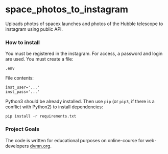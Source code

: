 # space_photos_to_instagram
Uploads photos of spacex launches and photos of the Hubble telescope to instagram using public API. 

### How to install

You must be registered in the instagram. For access, a password and login are used.
You must create a file: 
```
.env
```
File contents:
```
inst_user='...'
inst_pass='...'
```

Python3 should be already installed. 
Then use `pip` (or `pip3`, if there is a conflict with Python2) to install dependencies:
```
pip install -r requirements.txt
```

### Project Goals

The code is written for educational purposes on online-course for web-developers [dvmn.org](https://dvmn.org/).
